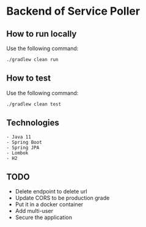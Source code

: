 # Backend of Service Poller

## How to run locally

Use the following command:
```
./gradlew clean run
```

## How to test

Use the following command:
```
./gradlew clean test
```

## Technologies
    - Java 11
    - Spring Boot
    - Spring JPA
    - Lombok
    - H2


## TODO
- Delete endpoint to delete url
- Update CORS to be production grade
- Put it in a docker container
- Add multi-user 
- Secure the application